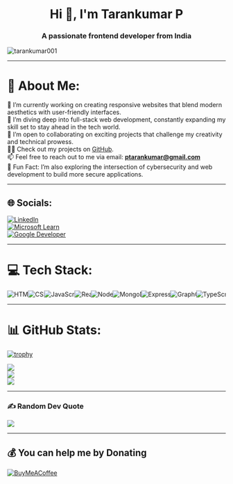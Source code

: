 <h1 align="center">Hi 👋, I'm Tarankumar P</h1>
<h3 align="center">A passionate frontend developer from India</h3>

<p align="left"> <img src="https://komarev.com/ghpvc/?username=tarankumar001&label=Profile%20views&color=0e75b6&style=flat" alt="tarankumar001" /> </p>

---

# 💫 About Me:
🔭 I’m currently working on creating responsive websites that blend modern aesthetics with user-friendly interfaces.<br>
🌱 I’m diving deep into full-stack web development, constantly expanding my skill set to stay ahead in the tech world.<br>
👯 I’m open to collaborating on exciting projects that challenge my creativity and technical prowess.<br>
👨‍💻 Check out my projects on [GitHub](https://github.com/tarankumar001).<br>
📫 Feel free to reach out to me via email: **ptarankumar@gmail.com**<br>
🌱 Fun Fact: I’m also exploring the intersection of cybersecurity and web development to build more secure applications.

---

## 🌐 Socials:
[![LinkedIn](https://img.shields.io/badge/LinkedIn-%230077B5.svg?logo=linkedin&logoColor=white)](https://linkedin.com/in/tarankumar-p-954948257)  
[![Microsoft Learn](https://img.shields.io/badge/Microsoft%20Learn-%230f9cdd.svg?logo=microsoft&logoColor=white)](https://learn.microsoft.com/en-us/users/tarankumarp-2901/)  
[![Google Developer](https://img.shields.io/badge/Google%20Developer-%23DB4437.svg?logo=google&logoColor=white)](https://g.dev/ptarankumar)

---

# 💻 Tech Stack:
<div class="tech-stack" style="display: flex; overflow: hidden; white-space: nowrap; animation: scroll 15s linear infinite;">
  <span class="tech"><img src="https://img.shields.io/badge/HTML5-E34F26?style=flat&logo=html5&logoColor=white" alt="HTML5" /></span>
  <span class="tech"><img src="https://img.shields.io/badge/CSS3-1572B6?style=flat&logo=css3&logoColor=white" alt="CSS3" /></span>
  <span class="tech"><img src="https://img.shields.io/badge/JavaScript-F7DF1E?style=flat&logo=javascript&logoColor=black" alt="JavaScript" /></span>
  <span class="tech"><img src="https://img.shields.io/badge/React-61DAFB?style=flat&logo=react&logoColor=black" alt="React" /></span>
  <span class="tech"><img src="https://img.shields.io/badge/Node.js-339933?style=flat&logo=node.js&logoColor=white" alt="Node.js" /></span>
  <span class="tech"><img src="https://img.shields.io/badge/MongoDB-47A248?style=flat&logo=mongodb&logoColor=white" alt="MongoDB" /></span>
  <span class="tech"><img src="https://img.shields.io/badge/Express.js-404D59?style=flat&logo=express&logoColor=white" alt="Express.js" /></span>
  <span class="tech"><img src="https://img.shields.io/badge/GraphQL-E10098?style=flat&logo=graphql&logoColor=white" alt="GraphQL" /></span>
  <span class="tech"><img src="https://img.shields.io/badge/TypeScript-007ACC?style=flat&logo=typescript&logoColor=white" alt="TypeScript" /></span>
  <span class="tech"><img src="https://img.shields.io/badge/Tailwind%20CSS-06B6D4?style=flat&logo=tailwind-css&logoColor=white" alt="Tailwind CSS" /></span>
  <span class="tech"><img src="https://img.shields.io/badge/Git-F05032?style=flat&logo=git&logoColor=white" alt="Git" /></span>
  <span class="tech"><img src="https://img.shields.io/badge/Docker-2496ED?style=flat&logo=docker&logoColor=white" alt="Docker" /></span>
  <span class="tech"><img src="https://img.shields.io/badge/Bootstrap-7952B3?style=flat&logo=bootstrap&logoColor=white" alt="Bootstrap" /></span>
  <span class="tech"><img src="https://img.shields.io/badge/Sass-CC6699?style=flat&logo=sass&logoColor=white" alt="Sass" /></span>
  <span class="tech"><img src="https://img.shields.io/badge/jQuery-0769AD?style=flat&logo=jquery&logoColor=white" alt="jQuery" /></span>
  <span class="tech"><img src="https://img.shields.io/badge/Firebase-FFCA28?style=flat&logo=firebase&logoColor=black" alt="Firebase" /></span>
  <span class="tech"><img src="https://img.shields.io/badge/Webpack-8DD6F9?style=flat&logo=webpack&logoColor=black" alt="Webpack" /></span>
  <span class="tech"><img src="https://img.shields.io/badge/Figma-F24E1E?style=flat&logo=figma&logoColor=white" alt="Figma" /></span>
</div>


---

# 📊 GitHub Stats:
[![trophy](https://github-profile-trophy.vercel.app/?username=tarankumar001&theme=algolia&no-frame=true&no-bg=true&margin-w=15)](https://github.com/ryo-ma/github-profile-trophy)

![](https://github-readme-stats.vercel.app/api?username=tarankumar001&theme=dark&hide_border=false&include_all_commits=true&count_private=true&custom_title=My%20GitHub%20Stats)<br/>
![](https://github-readme-streak-stats.herokuapp.com/?user=tarankumar001&theme=dark&hide_border=false)<br/>
![](https://github-readme-stats.vercel.app/api/top-langs/?username=tarankumar001&theme=dark&hide_border=false&include_all_commits=true&count_private=true&layout=compact)

---

### ✍️ Random Dev Quote
![](https://quotes-github-readme.vercel.app/api?type=horizontal&theme=radical)

---

## 💰 You can help me by Donating
[![BuyMeACoffee](https://img.shields.io/badge/Buy%20Me%20a%20Coffee-ffdd00?style=for-the-badge&logo=buy-me-a-coffee&logoColor=black)](https://buymeacoffee.com/tarankumar_p)
